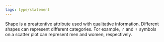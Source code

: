 ```yaml
---
tags: type/statement
---
```

Shape is a preattentive attribute used with qualitative information. Different shapes can represent different categories. For example, ♂ and ♀ symbols on a scatter plot can represent men and women, respectively. 